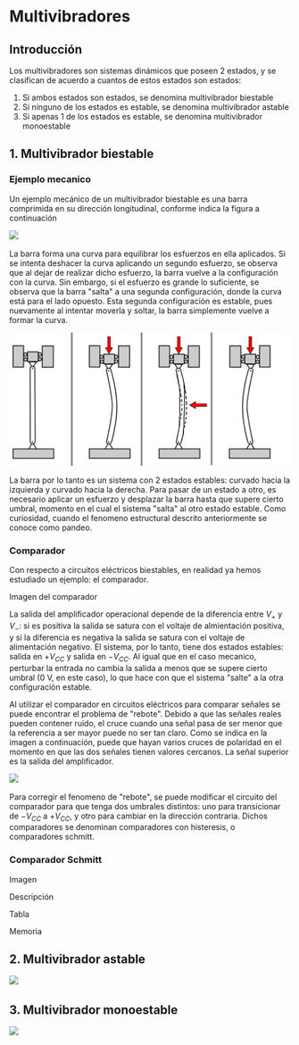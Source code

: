 # Multivibradores

## Introducción

Los multivibradores son sistemas dinámicos que poseen 2 estados, y se clasifican de acuerdo a cuantos de estos estados son estados: 
1. Si ambos estados son estados, se denomina multivibrador biestable
2. Si ninguno de los estados es estable, se denomina multivibrador astable 
3. Si apenas 1 de los estados es estable, se denomina multivibrador monoestable

## 1. Multivibrador biestable

### Ejemplo mecanico

Un ejemplo mecánico de un multivibrador biestable es una barra comprimida en su dirección longitudinal, conforme indica la figura a continuación

<img src="https://upload.wikimedia.org/wikipedia/commons/4/43/Buckled_column.svg" width="200">

La barra forma una curva para equilibrar los esfuerzos en ella aplicados. Si se intenta deshacer la curva aplicando un segundo esfuerzo, se observa que al dejar de realizar dicho esfuerzo, la barra vuelve a la configuración con la curva. Sin embargo, si el esfuerzo es grande lo suficiente, se observa que la barra "salta" a una segunda configuración, donde la curva está para el lado opuesto. Esta segunda configuración es estable, pues nuevamente al intentar moverla y soltar, la barra simplemente vuelve a formar la curva.

![14_buckling](../img/14_buckling.png "buckling")

La barra por lo tanto es un sistema con 2 estados estables: curvado hacia la izquierda y curvado hacia la derecha. Para pasar de un estado a otro, es necesario aplicar un esfuerzo y desplazar la barra hasta que supere cierto umbral,  momento en el cual el sistema "salta" al otro estado estable. 
Como curiosidad, cuando el fenomeno estructural descrito anteriormente se conoce como pandeo.

### Comparador

Con respecto a circuitos eléctricos biestables, en realidad ya hemos estudiado un ejemplo: el comparador.

Imagen del comparador

La salida del amplificador operacional depende de la diferencia entre $V_+$ y $V_-$: si es positiva la salida se satura con el voltaje de almientación positiva, y si la diferencia es negativa la salida se satura con el voltaje de alimentación negativo. El sistema, por lo tanto, tiene dos estados estables: salida en $+V_{CC}$ y salida en $-V_{CC}$. Al igual que en el caso mecanico, perturbar la entrada no cambia la salida a menos que se supere cierto umbral (0 V, en este caso), lo que hace con que el sistema "salte" a la otra configuración estable.

Al utilizar el comparador en circuitos eléctricos para comparar señales se puede encontrar el problema de "rebote". Debido a que las señales reales pueden contener ruido, el cruce cuando una señal pasa de ser menor que la referencia a ser mayor puede no ser tan claro. Como se indica en la imagen a continuación, puede que hayan varios cruces de polaridad en el momento en que las dos señales tienen valores cercanos. La señal superior es la salida del amplificador.

<img src="https://www.analog.com/-/media/images/analog-dialogue/en/volume-34/number-1/articles/curing-comparator-instability-with-hysteresis/comparators-fig-01.gif?la=en&imgver=1" width="300">

Para corregir el fenomeno de "rebote", se puede modificar el circuito del comparador para que tenga dos umbrales distintos: uno para transicionar de $-V_{CC}$ a $+V_{CC}$, y otro para cambiar en la dirección contraria. Dichos comparadores se denominan comparadores con histeresis, o comparadores schmitt.

### Comparador Schmitt

Imagen

Descripción

Tabla

Memoria

## 2. Multivibrador astable

<img src="https://julianodb.github.io/electronic_circuits_diagrams/astable_multivibrator.png" width="300">

## 3. Multivibrador monoestable

<img src="https://julianodb.github.io/electronic_circuits_diagrams/monostable_multivibrator.png" width="300">